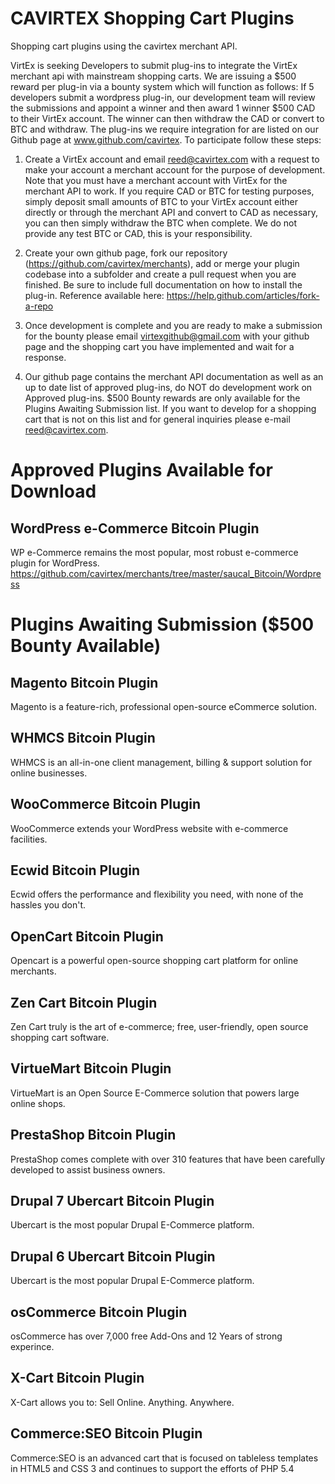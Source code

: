 CAVIRTEX Shopping Cart Plugins
==============================

Shopping cart plugins using the cavirtex merchant API.

VirtEx is seeking Developers to submit plug-ins to integrate the VirtEx merchant api with mainstream shopping carts. We are issuing a $500 reward per plug-in via a bounty system which will function as follows:  If 5 developers submit a wordpress plug-in, our development team will review the submissions and appoint a winner and then award 1 winner $500 CAD to their VirtEx account.  The winner can then withdraw the CAD or convert to BTC and withdraw.  The plug-ins we require integration for are listed on our Github page at www.github.com/cavirtex.  To participate follow these steps:
 
1) Create a VirtEx account and email reed@cavirtex.com with a request to make your account a merchant account for the purpose of development. Note that you must have a merchant account with VirtEx for the merchant API to work.  If you require CAD or BTC for testing purposes, simply deposit small amounts of BTC to your VirtEx account either directly or through the merchant API and convert to CAD as necessary, you can then simply withdraw the BTC when complete. We do not provide any test BTC or CAD, this is your responsibility.
 
2) Create your own github page, fork our repository (https://github.com/cavirtex/merchants), add or merge your plugin codebase into a subfolder and create a pull request when you are finished. Be sure to include full documentation on how to install the plug-in. Reference available here: https://help.github.com/articles/fork-a-repo
 
3) Once development is complete and you are ready to make a submission for the bounty please email virtexgithub@gmail.com with your github page and the shopping cart you have implemented and wait for a response.
 
4) Our github page contains the merchant API documentation as well as an up to date list of approved plug-ins, do NOT do development work on Approved plug-ins.  $500 Bounty rewards are only available for the Plugins Awaiting Submission list. If you want to develop for a shopping cart that is not on this list and for general inquiries please e-mail reed@cavirtex.com.
 

Approved Plugins Available for Download
=======================================

WordPress e-Commerce Bitcoin Plugin
-----------------------------------
WP e-Commerce remains the most popular, most robust e-commerce plugin for WordPress.
https://github.com/cavirtex/merchants/tree/master/saucal_Bitcoin/Wordpress


Plugins Awaiting Submission ($500 Bounty Available)
===================================================

Magento Bitcoin Plugin
----------------------
Magento is a feature-rich, professional open-source eCommerce solution.


WHMCS Bitcoin Plugin
--------------------
WHMCS is an all-in-one client management, billing & support solution for online businesses.


WooCommerce Bitcoin Plugin
--------------------------
WooCommerce extends your WordPress website with e-commerce facilities.


Ecwid Bitcoin Plugin
--------------------
Ecwid offers the performance and flexibility you need, with none of the hassles you don't.


OpenCart Bitcoin Plugin
-----------------------
Opencart is a powerful open-source shopping cart platform for online merchants.


Zen Cart Bitcoin Plugin
-----------------------
Zen Cart truly is the art of e-commerce; free, user-friendly, open source shopping cart software.


VirtueMart Bitcoin Plugin
-------------------------
VirtueMart is an Open Source E-Commerce solution that powers large online shops.


PrestaShop Bitcoin Plugin
-------------------------
PrestaShop comes complete with over 310 features that have been carefully developed to assist business owners.


Drupal 7 Ubercart Bitcoin Plugin
--------------------------------
Ubercart is the most popular Drupal E-Commerce platform.


Drupal 6 Ubercart Bitcoin Plugin
--------------------------------
Ubercart is the most popular Drupal E-Commerce platform.


osCommerce Bitcoin Plugin
-------------------------
osCommerce has over 7,000 free Add-Ons and 12 Years of strong experince.


X-Cart Bitcoin Plugin
---------------------
X-Cart allows you to: Sell Online. Anything. Anywhere.


Commerce:SEO Bitcoin Plugin
---------------------------
Commerce:SEO is an advanced cart that is focused on tableless templates in HTML5 and CSS 3 and continues to support the efforts of PHP 5.4

